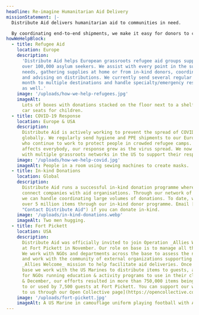 ```yaml
---
headline: Re-imagine Humanitarian Aid Delivery
missionStatement: |-
  Distribute Aid delivers humanitarian aid to communities in need.

  By coordinating end-to-end shipments, we make it easy for donors to connect with frontline aid organisations, understand the needs on the ground, and get their aid delivered.
howWeHelpBlock:
  - title: Refugee Aid
    location: Europe
    description:
      'Distribute Aid helps European grassroots refugee aid groups support
      over 100,000 asylum seekers. We assist with every point in the supply chain: assessing
      needs, gathering supplies at home or from in-kind donors, coordinating shipments,
      and advising on distributions. We currently send several regular shipments each
      month to multiple destinations and handle specialty/emergency response shipments
      as well.'
    image: '/uploads/how-we-help-refugees.jpg'
    imageAlt:
      Lots of boxes with donations stacked on the floor next to a shelf with
      car seats for children.
  - title: COVID-19 Response
    location: Europe & USA
    description:
      Distribute Aid is actively working to prevent the spread of COVID-19
      globally. We regularly send hygiene and PPE shipments to our European partners
      who continue to work to protect people in crowded refugee camps. Because COVID-19
      affects everybody, our response grew as the virus spread. We now also collaborate
      with multiple grassroots networks in the US to support their response.
    image: '/uploads/how-we-help-covid.jpg'
    imageAlt: People in a room using sewing machines to create masks.
  - title: In-kind Donations
    location: Global
    description:
      Distribute Aid runs a successful in-kind donation programme where we
      connect companies with aid organisations. Through our network of hundreds of charities,
      we can handle coordinating large volumes of donations. To date, we have secured
      over 5 million items through our in-kind donor programme. Email [donate-aid@distributeaid.org](mailto:donate-aid@distributeaid.org
      "Contact Distribute Aid") if you can donate in-kind.
    image: '/uploads/in-kind-donations.webp'
    imageAlt: Two men hugging.
  - title: Fort Pickett
    location: USA
    description:
      Distribute Aid was officially invited to join Operation _Allies Welcome_
      at Fort Pickett in November. Our role on base is to manage all the donated aid.
      We work with NGOs and departments across the base to assess the needs of our guests,
      and work with the community of external organizations supporting the Operation
      _Allies Welcome_ mission to help facilitate aid deliveries. Once aid arrives on
      base we work with the US Marines to distribute items to guests, and supply materials
      for NGOs running education & activity programs to use in their classes. In November
      & December, our efforts resulted in more than 750,000 items being distributed
      to or used by 7,500 guests at Fort Pickett. You can support our work by [donating
      to us through our Open Collective page](https://opencollective.com/fort-pickett)!
    image: '/uploads/fort-pickett.jpg'
    imageAlt: A US Marine in camouflage uniform playing football with Afghan boys.
---
```

